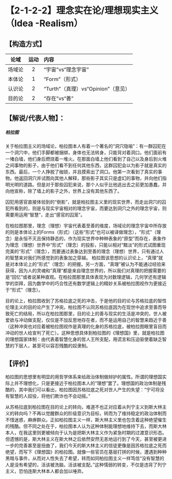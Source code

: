 # 【2-1-2-2】理念实在论/理想现实主义（Idea -Realism）
## 【构造方式】

|  论域  | 运动 | 内容                     |
| :----: | :--: | :----------------------- |
| 场域论 |2 |“宇宙”vs“理念宇宙”        |
| 本体论 |  1   | “Form”（形式）            |
| 认识论 |  2   | “Turth”（真理）vs“Opinion”（意见） |
| 目的论 |  2   | “存在”vs“善” |

## 【解说/代表人物】：
##### 柏拉图
关于柏拉图主义的场域论，柏拉图本人有着一个著名的“洞穴隐喻”：有一群囚犯在一个洞穴中，他们手脚都被捆绑，身体也无法转身，只能背对着洞口。他们面前有一堵白墙，他们身后燃烧着一堆火。在那面白墙上他们看到了自己以及身后到火堆之间事物的影子，由于他们看不到任何其他东西，这群囚犯会以为影子就是真实的东西。最后，一个人挣脱了枷锁，并且摸索出了洞口。他第一次看到了真实的事物。他返回洞穴并试图向其他人解释，那些影子其实只是虚幻的事物，并向他们指明光明的道路。但是对于那些囚犯来说，那个人似乎比他逃出去之前更加愚蠢，并向他宣称，除了墙上的影子之外，世界上没有其他东西了。

囚犯用感官直接体验到的“倒影”，就是柏拉图主义里的现实世界，而走出洞穴的囚犯所看到的，则是与现实宇宙相对的理念宇宙，而要达到洞穴之外的理念宇宙，则需要用运用“智慧”，走出“感官的囚笼”。

在柏拉图那里，理念（理想）宇宙代表着至善的维度，场域论的理念宇宙中所存放的则是本体论上的Forms（形式）（这些“形式”也可以被译做理念），“形式”（理念）是永恒不灭且保持静态的，作为现实世界中种种表象的“原型”而存在，表象作为理念（理想）世界中“形式”（理念）的投影，只能以相对“黯淡”的形式试图重现完美的“形式”（理念），而要通过表象达到至善的理念（理想）世界，只有通过人的智慧来对我们所感觉到的表象加之穿越。    柏拉图该思想的认识论上，“真理”就是对本体论上的“形式”（理念）的把握。另一方面，“真理”被认为不能通过经验来获得，因为人的灵魂和“真理”都是来自理念世界的，所以我们对真理的把握需要的是“回忆”或者说某种直观。在柏拉图那里具体表现为对数理逻辑，几何学还有逻辑学的崇拜，因为数学中的巧合性还有数学逻辑上的精妙关系被柏拉图视作为更接近于“形式”（理念）。

目的论上，柏拉图收到了苏格拉底之死的冲击，于是他的目的论与苏格拉底的智性伦理主义的目的论产生了冲突。柏拉图不认同苏格拉底因为在现世中追求至善而导致死亡的结局，所以在柏拉图那里，目的论上的善与现实的生活是冲突的，世人被爱欲与冲动做支配，仅仅是不加反思地存在者，而不是运用自己的智慧来趋近于善（这种冲突也对应着被柏拉图视作是真理的化身的苏格拉底，被柏拉图眼里盲目而冲动的世人给宣判了死亡）。这种思想具体到柏拉图的《理想国》里，就是柏拉图的理想国家体制：由代表着智慧化身的哲人王所支配，用谎言和压迫驱使着缺乏智慧的下层人，甚至可以容忍残酷的奴隶制。
 
## 【评价】
柏拉图的思想里有明显的用哲学体系来给政治体制做辩护的属性。所谓的理想国实际上并不理想化，只是更接近于柏拉图本人的“理想”罢了。理想国的政治体制是残酷的，其中我们可以看出，柏拉图因苏格拉底之死对世人产生的失望：“宁可将没有智慧的人奴役，将他们欺诈也不会动摇。”

从苏格拉底到柏拉图在目的论上的转向，难道不也正对应着从列宁主义到斯大林主义的转向吗？不再以觉醒群众的阶级意识为目标，转而为了维持稳定的政治体制而不惜迷惑，麻痹群众。正如柏拉图主义一样，斯大林主义里也包含着这种绝望催生的残酷。但不同之处在于，柏拉图本人认为这种体制能理想地维持下去，而斯大林本人，在我这里则更被倾向于认为是把斯大林主义作为紧急时期的过渡意识形态。但遗憾的是，斯大林主义在斯大林之后依然安然无恙地运行到了今天，甚至被更进一步的完善甚至是扭曲了，我们今天的斯大林主义的信徒更像是因苏格拉底之死而绝望，而写下《理想国》的柏拉图。就像一些官员在基层打拼的时候，遭遇到种种黑暗与事件，从而对人性失去了希望，转而如同柏拉图主义一样笃信“没有智慧的人是没有希望的，活该被洗脑，活该被支配。”这种懦弱的转变，不仅是违背了列宁主义，恐怕连斯大林本人都会加以唾弃。
